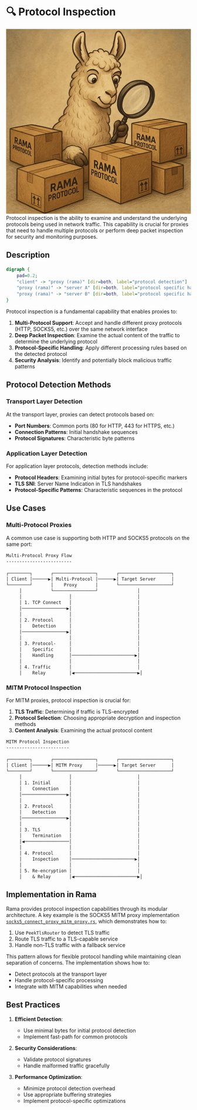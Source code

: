 # 🔍 Protocol Inspection

<div class="book-article-intro">
    <img src="../img/rama_inspect.jpg" alt="artistical representation of rama protocol inspection as llama examining packages with a magnifying glass">
    <div>
        Protocol inspection is the ability to examine and understand the underlying protocols being used in network traffic. This capability is crucial for proxies that need to handle multiple protocols or perform deep packet inspection for security and monitoring purposes.
    </div>
</div>

## Description

<div class="book-article-image-center">

```dot process
digraph {
    pad=0.2;
    "client" -> "proxy (rama)" [dir=both, label="protocol detection"]
    "proxy (rama)" -> "server A" [dir=both, label="protocol specific handling"]
    "proxy (rama)" -> "server B" [dir=both, label="protocol specific handling"]
}
```

</div>

Protocol inspection is a fundamental capability that enables proxies to:

1. **Multi-Protocol Support**: Accept and handle different proxy protocols (HTTP, SOCKS5, etc.) over the same network interface
2. **Deep Packet Inspection**: Examine the actual content of the traffic to determine the underlying protocol
3. **Protocol-Specific Handling**: Apply different processing rules based on the detected protocol
4. **Security Analysis**: Identify and potentially block malicious traffic patterns

## Protocol Detection Methods

### Transport Layer Detection

At the transport layer, proxies can detect protocols based on:

- **Port Numbers**: Common ports (80 for HTTP, 443 for HTTPS, etc.)
- **Connection Patterns**: Initial handshake sequences
- **Protocol Signatures**: Characteristic byte patterns

### Application Layer Detection

For application layer protocols, detection methods include:

- **Protocol Headers**: Examining initial bytes for protocol-specific markers
- **TLS SNI**: Server Name Indication in TLS handshakes
- **Protocol-Specific Patterns**: Characteristic sequences in the protocol

## Use Cases

### Multi-Protocol Proxies

A common use case is supporting both HTTP and SOCKS5 protocols on the same port:

```plaintext
Multi-Protocol Proxy Flow
-------------------------

┌────────┐       ┌────────────────┐       ┌────────────────────┐
│ Client │──────▶│ Multi-Protocol │──────▶│ Target Server      │
└────────┘       │    Proxy       │       └────────────────────┘
     │           └────────────────┘               │
     │                  │                         │
     │ 1. TCP Connect   │                         │
     │─────────────────▶│                         │
     │                  │                         │
     │ 2. Protocol      │                         │
     │    Detection     │                         │
     │─────────────────▶│                         │
     │                  │                         │
     │ 3. Protocol-     │                         │
     │    Specific      │                         │
     │    Handling      │────────────────────────▶│
     │                  │                         │
     │ 4. Traffic       │                         │
     │    Relay         │◀────────────────────────▶│
```

### MITM Protocol Inspection

For MITM proxies, protocol inspection is crucial for:

1. **TLS Traffic**: Determining if traffic is TLS-encrypted
2. **Protocol Selection**: Choosing appropriate decryption and inspection methods
3. **Content Analysis**: Examining the actual protocol content

```plaintext
MITM Protocol Inspection
------------------------

┌────────┐       ┌────────────────┐       ┌────────────────────┐
│ Client │──────▶│ MITM Proxy     │──────▶│ Target Server      │
└────────┘       └────────────────┘       └────────────────────┘
     │                  │                         │
     │ 1. Initial       │                         │
     │    Connection    │                         │
     │─────────────────▶│                         │
     │                  │                         │
     │ 2. Protocol      │                         │
     │    Detection     │                         │
     │─────────────────▶│                         │
     │                  │                         │
     │ 3. TLS           │                         │
     │    Termination   │                         │
     │◀─────────────────│                         │
     │                  │                         │
     │ 4. Protocol      │                         │
     │    Inspection    │────────────────────────▶│
     │                  │                         │
     │ 5. Re-encryption │                         │
     │    & Relay       │◀────────────────────────▶│
```

## Implementation in Rama

Rama provides protocol inspection capabilities through its modular architecture. A key example is the SOCKS5 MITM proxy implementation [`socks5_connect_proxy_mitm_proxy.rs`](https://github.com/plabayo/rama/tree/main/examples/socks5_connect_proxy_mitm_proxy.rs), which demonstrates how to:

1. Use `PeekTlsRouter` to detect TLS traffic
2. Route TLS traffic to a TLS-capable service
3. Handle non-TLS traffic with a fallback service

This pattern allows for flexible protocol handling while maintaining clean separation of concerns. The implementation shows how to:

- Detect protocols at the transport layer
- Handle protocol-specific processing
- Integrate with MITM capabilities when needed

## Best Practices

1. **Efficient Detection**:
   - Use minimal bytes for initial protocol detection
   - Implement fast-path for common protocols

2. **Security Considerations**:
   - Validate protocol signatures
   - Handle malformed traffic gracefully

3. **Performance Optimization**:
   - Minimize protocol detection overhead
   - Use appropriate buffering strategies
   - Implement protocol-specific optimizations
